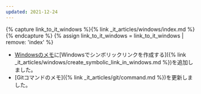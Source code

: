 ```yaml
---
updated: 2021-12-24
---
```

{% capture link_to_it_windows %}{% link _it_articles/windows/index.md %}{% endcapture %}
{% assign link_to_it_windows = link_to_it_windows | remove: 'index' %}

- [Windowsのメモ]({{link_to_it_windows}})に[Windowsでシンボリックリンクを作成する]({% link _it_articles/windows/create_symbolic_link_in_windows.md %})を追加しました。
- [Gitコマンドのメモ]({% link _it_articles/git/command.md %})を更新しました。